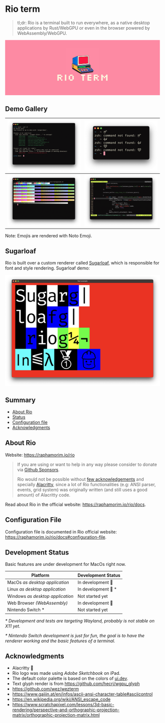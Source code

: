 # Rio term

> tl;dr: Rio is a terminal built to run everywhere, as a native desktop applications by Rust/WebGPU or even in the browser powered by WebAssembly/WebGPU.

![Rio banner](docs/assets/banner.png)

## Demo Gallery

| ![Demo MacOs](resources/demo-macos.png) | ![Demo Emojis](resources/demo-emojis.png) |
| ----------- | ----------- |
| ![Demo Colors](resources/demo-colors.png) | ![Demo VIM](resources/demo-vim.png) |

Note: Emojis are rendered with Noto Emoji.

## Sugarloaf

Rio is built over a custom renderer called [Sugarloaf](https://crates.io/crates/sugarloaf), which is responsible for font and style rendering. Sugarloaf demo:

![Demo Sugarloaf](sugarloaf/resources/demo-text-big.png)

## Summary

- [About Rio](#about-rio)
- [Status](#development-status)
- [Configuration file](#configuration-file)
- [Acknowledgments](#acknowledgments)

## About Rio

Website: https://raphamorim.io/rio

> If you are using or want to help in any way please consider to donate via [Github Sponsors](https://github.com/sponsors/raphamorim).
> 
> Rio would not be possible without [few acknowledgements](#acknowledgements) and specially [Alacritty](https://github.com/alacritty/alacritty/), since a lot of Rio functionalities (e.g: ANSI parser, events, grid system) was originally written (and still uses a good amount) of Alacritty code.
>

Read about Rio in the official website: https://raphamorim.io/rio/docs.

## Configuration File

Configuration file is documented in Rio official website: https://raphamorim.io/rio/docs#configuration-file.

## Development Status

Basic features are under development for MacOs right now.

| Platform | Development Status |
| --- | --- |
| MacOs _as desktop application_ | In development 👷 |
| Linux _as desktop application_ | In development 👷 * |
| Windows _as desktop application_ | Not started yet |
| Web Browser _(WebAssembly)_ | In development 👷 |
| Nintendo Switch * | Not started yet |

_* Development and tests are targeting Wayland, probably is not stable on X11 yet._

_* Nintendo Switch development is just for fun, the goal is to have  the renderer working and the basic features of a terminal._

## Acknowledgments

- Alacritty 🥇
- Rio logo was made using _Adobe Sketchbook_ on iPad.
- The default color palette is based on the colors of [ui.dev](https://ui.dev/).
- Text glyph render is from https://github.com/hecrj/wgpu_glyph
- https://github.com/wez/wezterm
- https://www.gaijin.at/en/infos/ascii-ansi-character-table#asciicontrol
- https://en.wikipedia.org/wiki/ANSI_escape_code
- https://www.scratchapixel.com/lessons/3d-basic-rendering/perspective-and-orthographic-projection-matrix/orthographic-projection-matrix.html